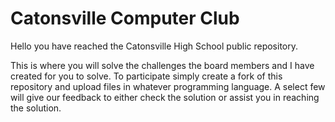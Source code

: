 # Catonsville Computer Club
Hello you have reached the Catonsville High School public repository.

This is where you will solve the challenges the board members and I have created for you to solve.
To participate simply create a fork of this repository and upload files in whatever programming language. A select few will give our feedback to either check the solution or assist you in reaching the solution.
